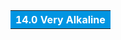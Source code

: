 <html>
<head>
<style>
table, th,{
    border: 1px;
    }
</style>
</head>
<body>

<table>
  <tr  style="background-color:rgba(0,149,226,1); color: white"> 
      <th>14.0 Very Alkaline</th>
 </tr>
 
</body>
</html>
